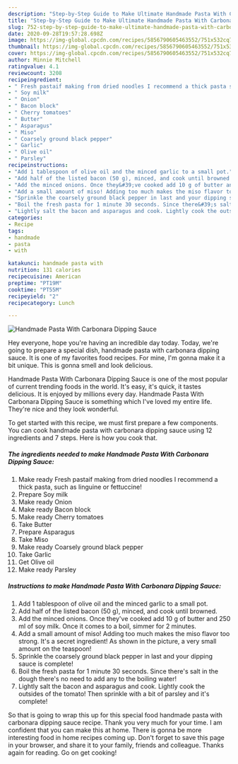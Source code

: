 ```yaml
---
description: "Step-by-Step Guide to Make Ultimate Handmade Pasta With Carbonara Dipping Sauce"
title: "Step-by-Step Guide to Make Ultimate Handmade Pasta With Carbonara Dipping Sauce"
slug: 752-step-by-step-guide-to-make-ultimate-handmade-pasta-with-carbonara-dipping-sauce
date: 2020-09-28T19:57:28.698Z
image: https://img-global.cpcdn.com/recipes/5856790605463552/751x532cq70/handmade-pasta-with-carbonara-dipping-sauce-recipe-main-photo.jpg
thumbnail: https://img-global.cpcdn.com/recipes/5856790605463552/751x532cq70/handmade-pasta-with-carbonara-dipping-sauce-recipe-main-photo.jpg
cover: https://img-global.cpcdn.com/recipes/5856790605463552/751x532cq70/handmade-pasta-with-carbonara-dipping-sauce-recipe-main-photo.jpg
author: Minnie Mitchell
ratingvalue: 4.1
reviewcount: 3208
recipeingredient:
- " Fresh pastaif making from dried noodles I recommend a thick pasta such as linguine or fettuccine"
- " Soy milk"
- " Onion"
- " Bacon block"
- " Cherry tomatoes"
- " Butter"
- " Asparagus"
- " Miso"
- " Coarsely ground black pepper"
- " Garlic"
- " Olive oil"
- " Parsley"
recipeinstructions:
- "Add 1 tablespoon of olive oil and the minced garlic to a small pot."
- "Add half of the listed bacon (50 g), minced, and cook until browned."
- "Add the minced onions. Once they&#39;ve cooked add 10 g of butter and 250 ml of soy milk. Once it comes to a boil, simmer for 2 minutes."
- "Add a small amount of miso! Adding too much makes the miso flavor too strong. It&#39;s a secret ingredient! As shown in the picture, a very small amount on the teaspoon!"
- "Sprinkle the coarsely ground black pepper in last and your dipping sauce is complete!"
- "Boil the fresh pasta for 1 minute 30 seconds. Since there&#39;s salt in the dough there&#39;s no need to add any to the boiling water!"
- "Lightly salt the bacon and asparagus and cook. Lightly cook the outsides of the tomato! Then sprinkle with a bit of parsley and it&#39;s complete!"
categories:
- Recipe
tags:
- handmade
- pasta
- with

katakunci: handmade pasta with 
nutrition: 131 calories
recipecuisine: American
preptime: "PT19M"
cooktime: "PT55M"
recipeyield: "2"
recipecategory: Lunch

---
```



![Handmade Pasta With Carbonara Dipping Sauce](https://img-global.cpcdn.com/recipes/5856790605463552/751x532cq70/handmade-pasta-with-carbonara-dipping-sauce-recipe-main-photo.jpg)

Hey everyone, hope you're having an incredible day today. Today, we're going to prepare a special dish, handmade pasta with carbonara dipping sauce. It is one of my favorites food recipes. For mine, I'm gonna make it a bit unique. This is gonna smell and look delicious.

Handmade Pasta With Carbonara Dipping Sauce is one of the most popular of current trending foods in the world. It's easy, it's quick, it tastes delicious. It is enjoyed by millions every day. Handmade Pasta With Carbonara Dipping Sauce is something which I've loved my entire life. They're nice and they look wonderful.




To get started with this recipe, we must first prepare a few components. You can cook handmade pasta with carbonara dipping sauce using 12 ingredients and 7 steps. Here is how you cook that.

<!--inarticleads1-->

##### The ingredients needed to make Handmade Pasta With Carbonara Dipping Sauce:

1. Make ready  Fresh pastaif making from dried noodles I recommend a thick pasta, such as linguine or fettuccine!
1. Prepare  Soy milk
1. Make ready  Onion
1. Make ready  Bacon block
1. Make ready  Cherry tomatoes
1. Take  Butter
1. Prepare  Asparagus
1. Take  Miso
1. Make ready  Coarsely ground black pepper
1. Take  Garlic
1. Get  Olive oil
1. Make ready  Parsley




<!--inarticleads2-->

##### Instructions to make Handmade Pasta With Carbonara Dipping Sauce:

1. Add 1 tablespoon of olive oil and the minced garlic to a small pot.
1. Add half of the listed bacon (50 g), minced, and cook until browned.
1. Add the minced onions. Once they&#39;ve cooked add 10 g of butter and 250 ml of soy milk. Once it comes to a boil, simmer for 2 minutes.
1. Add a small amount of miso! Adding too much makes the miso flavor too strong. It&#39;s a secret ingredient! As shown in the picture, a very small amount on the teaspoon!
1. Sprinkle the coarsely ground black pepper in last and your dipping sauce is complete!
1. Boil the fresh pasta for 1 minute 30 seconds. Since there&#39;s salt in the dough there&#39;s no need to add any to the boiling water!
1. Lightly salt the bacon and asparagus and cook. Lightly cook the outsides of the tomato! Then sprinkle with a bit of parsley and it&#39;s complete!




So that is going to wrap this up for this special food handmade pasta with carbonara dipping sauce recipe. Thank you very much for your time. I am confident that you can make this at home. There is gonna be more interesting food in home recipes coming up. Don't forget to save this page in your browser, and share it to your family, friends and colleague. Thanks again for reading. Go on get cooking!
